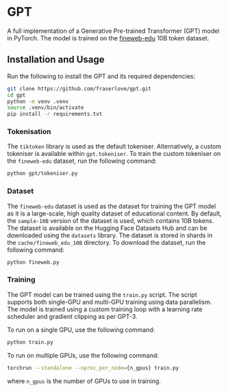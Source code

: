# GPT
A full implementation of a Generative Pre-trained Transformer (GPT) model in PyTorch. The model is trained on the [fineweb-edu](https://huggingface.co/datasets/HuggingFaceFW/fineweb-edu) 10B token dataset.

## Installation and Usage
Run the following to install the GPT and its required dependencies:
```bash
git clone https://github.com/fraserlove/gpt.git
cd gpt
python -m venv .venv
source .venv/bin/activate
pip install -r requirements.txt
```

### Tokenisation
The `tiktoken` library is used as the default tokeniser. Alternatively, a custom tokeniser is available within `gpt.tokeniser`. To train the custom tokeniser on the `fineweb-edu` dataset, run the following command:
```bash
python gpt/tokeniser.py
```

### Dataset
The `fineweb-edu` dataset is used as the dataset for training the GPT model as it is a large-scale, high quality dataset of educational content. By default, the `sample-10B` version of the dataset is used, which contains 10B tokens. The dataset is available on the Hugging Face Datasets Hub and can be downloaded using the `datasets` library. The dataset is stored in shards in the `cache/fineweb_edu_10B` directory. To download the dataset, run the following command:
```bash
python fineweb.py
```

### Training
The GPT model can be trained using the `train.py` script. The script supports both single-GPU and multi-GPU training using data parallelism. The model is trained using a custom training loop with a learning rate scheduler and gradient clipping as per GPT-3.

To run on a single GPU, use the following command:
```bash
python train.py
```

To run on multiple GPUs, use the following command:
```bash
torchrun --standalone --nproc_per_node={n_gpus} train.py
```
where `n_gpus` is the number of GPUs to use in training.